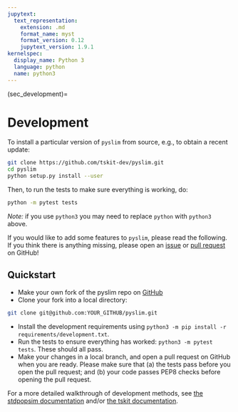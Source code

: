 ```yaml
---
jupytext:
  text_representation:
    extension: .md
    format_name: myst
    format_version: 0.12
    jupytext_version: 1.9.1
kernelspec:
  display_name: Python 3
  language: python
  name: python3
---
```


(sec_development)=

# Development


To install a particular version of ``pyslim`` from source, e.g., to obtain a recent update:

```bash
git clone https://github.com/tskit-dev/pyslim.git
cd pyslim
python setup.py install --user
```


Then, to run the tests to make sure everything is working, do:

```bash
python -m pytest tests
```

*Note:* if you use ``python3`` you may need to replace ``python`` with ``python3`` above.

If you would like to add some features to ``pyslim``, please read the
following. If you think there is anything missing,
please open an [issue](http://github.com/tskit-dev/pyslim/issues>) or
[pull request](http://github.com/tskit-dev/pyslim/pulls>) on GitHub!

## Quickstart

- Make your own fork of the pyslim repo on [GitHub](http://github.com/tskit-dev/pyslim>)
- Clone your fork into a local directory:

```bash
git clone git@github.com:YOUR_GITHUB/pyslim.git
```

- Install the development requirements using
  ``python3 -m pip install -r requirements/development.txt``.
- Run the tests to ensure everything has worked: ``python3 -m pytest tests``. These should
  all pass.
- Make your changes in a local branch, and open a pull request on GitHub when you
  are ready. Please make sure that (a) the tests pass before you open the pull request; and
  (b) your code passes PEP8 checks before opening the pull request.

For a more detailed walkthrough of development methods,
see [the stdpopsim documentation](https://popsim-consortium.github.io/stdpopsim-docs/latest/development.html#github-workflow)
and/or [the tskit documentation](https://tskit.dev/tskit/docs/latest/development.html#workflow).
